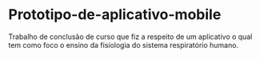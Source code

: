 # Prototipo-de-aplicativo-mobile
 Trabalho de conclusão de curso que fiz a respeito de um aplicativo o qual tem como foco o ensino da fisiologia do sistema respiratório humano.
